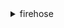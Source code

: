 <details><summary>firehose</summary><blockquote>

- **<details><summary>create-delivery-stream</summary><blockquote>**

  * --delivery-stream-name
  * --delivery-stream-type
  * --kinesis-stream-source-configuration
  * --delivery-stream-encryption-configuration-input
  * --s3-destination-configuration
  * --extended-s3-destination-configuration
  * --redshift-destination-configuration
  * --elasticsearch-destination-configuration
  * --splunk-destination-configuration
  * --http-endpoint-destination-configuration
  * --tags
  * --cli-input-json
  * --cli-input-yaml
  * --generate-cli-skeleton


- **<details><summary>delete-delivery-stream</summary><blockquote>**

  * --delivery-stream-name
  * --allow-force-delete
  * --no-allow-force-delete
  * --cli-input-json
  * --cli-input-yaml
  * --generate-cli-skeleton


- **<details><summary>describe-delivery-stream</summary><blockquote>**

  * --delivery-stream-name
  * --limit
  * --exclusive-start-destination-id
  * --cli-input-json
  * --cli-input-yaml
  * --generate-cli-skeleton


- **<details><summary>help</summary><blockquote>**

  * 


- **<details><summary>list-delivery-streams</summary><blockquote>**

  * --limit
  * --delivery-stream-type
  * --exclusive-start-delivery-stream-name
  * --cli-input-json
  * --cli-input-yaml
  * --generate-cli-skeleton


- **<details><summary>list-tags-for-delivery-stream</summary><blockquote>**

  * --delivery-stream-name
  * --exclusive-start-tag-key
  * --limit
  * --cli-input-json
  * --cli-input-yaml
  * --generate-cli-skeleton


- **<details><summary>put-record</summary><blockquote>**

  * --delivery-stream-name
  * --record
  * --cli-input-json
  * --cli-input-yaml
  * --generate-cli-skeleton


- **<details><summary>put-record-batch</summary><blockquote>**

  * --delivery-stream-name
  * --records
  * --cli-input-json
  * --cli-input-yaml
  * --generate-cli-skeleton


- **<details><summary>start-delivery-stream-encryption</summary><blockquote>**

  * --delivery-stream-name
  * --delivery-stream-encryption-configuration-input
  * --cli-input-json
  * --cli-input-yaml
  * --generate-cli-skeleton


- **<details><summary>stop-delivery-stream-encryption</summary><blockquote>**

  * --delivery-stream-name
  * --cli-input-json
  * --cli-input-yaml
  * --generate-cli-skeleton


- **<details><summary>tag-delivery-stream</summary><blockquote>**

  * --delivery-stream-name
  * --tags
  * --cli-input-json
  * --cli-input-yaml
  * --generate-cli-skeleton


- **<details><summary>untag-delivery-stream</summary><blockquote>**

  * --delivery-stream-name
  * --tag-keys
  * --cli-input-json
  * --cli-input-yaml
  * --generate-cli-skeleton


- **<details><summary>update-destination</summary><blockquote>**

  * --delivery-stream-name
  * --current-delivery-stream-version-id
  * --destination-id
  * --s3-destination-update
  * --extended-s3-destination-update
  * --redshift-destination-update
  * --elasticsearch-destination-update
  * --splunk-destination-update
  * --http-endpoint-destination-update
  * --cli-input-json
  * --cli-input-yaml
  * --generate-cli-skeleton


</blockquote></details>
</blockquote></details>
</blockquote></details>
</blockquote></details>
</blockquote></details>
</blockquote></details>
</blockquote></details>
</blockquote></details>
</blockquote></details>
</blockquote></details>
</blockquote></details>
</blockquote></details>
</blockquote></details>
</blockquote></details>
